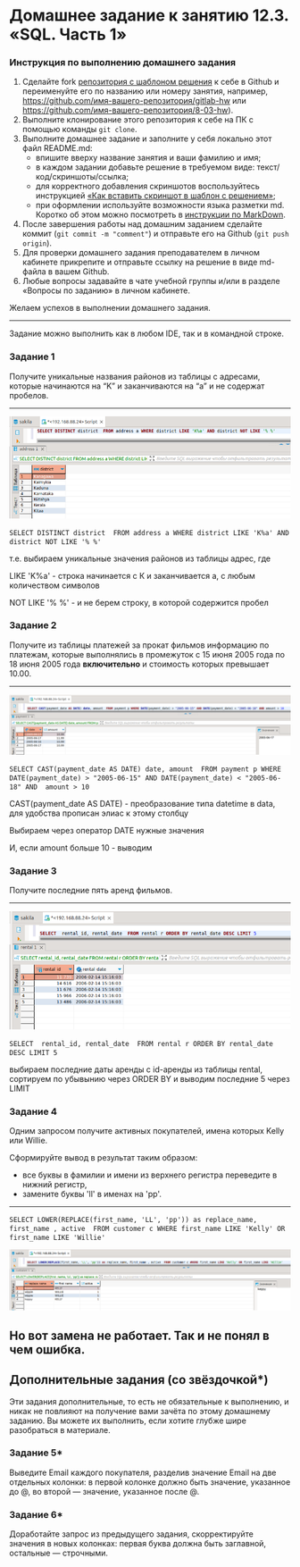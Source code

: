 # Домашнее задание к занятию 12.3. «SQL. Часть 1»

### Инструкция по выполнению домашнего задания

1. Сделайте fork [репозитория c шаблоном решения](https://github.com/netology-code/sys-pattern-homework) к себе в Github и переименуйте его по названию или номеру занятия, например, https://github.com/имя-вашего-репозитория/gitlab-hw или https://github.com/имя-вашего-репозитория/8-03-hw).
2. Выполните клонирование этого репозитория к себе на ПК с помощью команды `git clone`.
3. Выполните домашнее задание и заполните у себя локально этот файл README.md:
   - впишите вверху название занятия и ваши фамилию и имя;
   - в каждом задании добавьте решение в требуемом виде: текст/код/скриншоты/ссылка;
   - для корректного добавления скриншотов воспользуйтесь инструкцией [«Как вставить скриншот в шаблон с решением»](https://github.com/netology-code/sys-pattern-homework/blob/main/screen-instruction.md);
   - при оформлении используйте возможности языка разметки md. Коротко об этом можно посмотреть в [инструкции по MarkDown](https://github.com/netology-code/sys-pattern-homework/blob/main/md-instruction.md).
4. После завершения работы над домашним заданием сделайте коммит (`git commit -m "comment"`) и отправьте его на Github (`git push origin`).
5. Для проверки домашнего задания преподавателем в личном кабинете прикрепите и отправьте ссылку на решение в виде md-файла в вашем Github.
6. Любые вопросы задавайте в чате учебной группы и/или в разделе «Вопросы по заданию» в личном кабинете.

Желаем успехов в выполнении домашнего задания.

---

Задание можно выполнить как в любом IDE, так и в командной строке.

### Задание 1

Получите уникальные названия районов из таблицы с адресами, которые начинаются на “K” и заканчиваются на “a” и не содержат пробелов.
___

![alt_text](https://github.com/ivanmalyshev/sdb-hw/blob/main/files/hw12-03/step1.png)

```mysql
SELECT DISTINCT district  FROM address a WHERE district LIKE 'K%a' AND district NOT LIKE '% %'
```
т.е. выбираем уникальные значения районов из таблицы адрес, где

LIKE 'K%a' - строка начинается с К и заканчивается а, с любым количеством символов

NOT LIKE '% %' - и не берем строку, в которой содержится пробел

### Задание 2

Получите из таблицы платежей за прокат фильмов информацию по платежам, которые выполнялись в промежуток с 15 июня 2005 года по 18 июня 2005 года **включительно** и стоимость которых превышает 10.00.

---

![alt_text](https://github.com/ivanmalyshev/sdb-hw/blob/main/files/hw12-03/step2.png)

```mysql
SELECT CAST(payment_date AS DATE) date, amount  FROM payment p WHERE DATE(payment_date) > "2005-06-15" AND DATE(payment_date) < "2005-06-18" AND  amount > 10 
```

CAST(payment_date AS DATE) - преобразование типа datetime в data, для удобства прописан элиас к этому столбцу

Выбираем через оператор DATE нужные значения

И, если amount больше 10 - выводим

### Задание 3

Получите последние пять аренд фильмов.

---

![alt_text](https://github.com/ivanmalyshev/sdb-hw/blob/main/files/hw12-03/step3.png)

```mysql
SELECT  rental_id, rental_date  FROM rental r ORDER BY rental_date DESC LIMIT 5
```
выбираем последние даты аренды с id-аренды из таблицы rental, сортируем по убывынию через ORDER BY  и выводим последние 5 через LIMIT

### Задание 4

Одним запросом получите активных покупателей, имена которых Kelly или Willie. 

Сформируйте вывод в результат таким образом:
- все буквы в фамилии и имени из верхнего регистра переведите в нижний регистр,
- замените буквы 'll' в именах на 'pp'.

---

```mysql
SELECT LOWER(REPLACE(first_name, 'LL', 'pp')) as replace_name, first_name , active  FROM customer c WHERE first_name LIKE 'Kelly' OR first_name LIKE 'Willie'

```
![alt_text](https://github.com/ivanmalyshev/sdb-hw/blob/main/files/hw12-03/step4.png)

Но вот замена не работает. Так и не понял в чем ошибка. 
---
## Дополнительные задания (со звёздочкой*)
Эти задания дополнительные, то есть не обязательные к выполнению, и никак не повлияют на получение вами зачёта по этому домашнему заданию. Вы можете их выполнить, если хотите глубже шире разобраться в материале.

### Задание 5*

Выведите Email каждого покупателя, разделив значение Email на две отдельных колонки: в первой колонке должно быть значение, указанное до @, во второй — значение, указанное после @.

### Задание 6*

Доработайте запрос из предыдущего задания, скорректируйте значения в новых колонках: первая буква должна быть заглавной, остальные — строчными.
